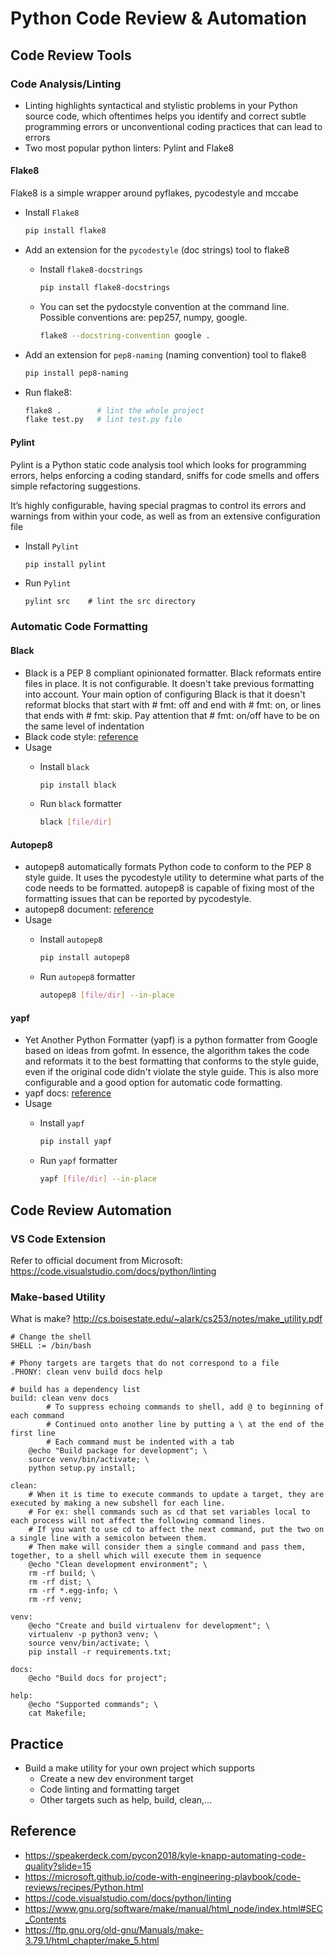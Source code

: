 # Python Code Review & Automation


## Code Review Tools
### Code Analysis/Linting
- Linting highlights syntactical and stylistic problems in your Python source code, which oftentimes helps you identify and correct subtle programming errors or unconventional coding practices that can lead to errors
- Two most popular python linters: Pylint and Flake8

#### Flake8
Flake8 is a simple wrapper around pyflakes, pycodestyle and mccabe

- Install `Flake8`
    ```bash
    pip install flake8
    ```
- Add an extension for the `pycodestyle` (doc strings) tool to flake8

    - Install `flake8-docstrings`
        ```bash
        pip install flake8-docstrings
        ```
    - You can set the pydocstyle convention at the command line. Possible conventions are: pep257, numpy, google.
        ```bash
        flake8 --docstring-convention google .
        ```
- Add an extension for `pep8-naming` (naming convention) tool to flake8
    ```bash
    pip install pep8-naming
    ```
- Run flake8:
    ```bash
    flake8 .        # lint the whole project
    flake test.py   # lint test.py file
    ```
 
#### Pylint
Pylint is a Python static code analysis tool which looks for programming errors, helps enforcing a coding standard, sniffs for code smells and offers simple refactoring suggestions.

It’s highly configurable, having special pragmas to control its errors and warnings from within your code, as well as from an extensive configuration file
- Install `Pylint`
    ```bash
    pip install pylint
    ```
- Run `Pylint`
    ```
    pylint src    # lint the src directory
    ```

### Automatic Code Formatting
#### Black
- Black is a PEP 8 compliant opinionated formatter. Black reformats entire files in place. It is not configurable. It doesn't take previous formatting into account. Your main option of configuring Black is that it doesn't reformat blocks that start with # fmt: off and end with # fmt: on, or lines that ends with # fmt: skip. Pay attention that # fmt: on/off have to be on the same level of indentation
- Black code style: [reference](https://github.com/psf/black/blob/master/docs/the_black_code_style.md)
- Usage
  - Install `black`
      ```bash
      pip install black
      ```

  - Run `black` formatter
      ```bash
      black [file/dir]
      ```

#### Autopep8
- autopep8 automatically formats Python code to conform to the PEP 8 style guide. It uses the pycodestyle utility to determine what parts of the code needs to be formatted. autopep8 is capable of fixing most of the formatting issues that can be reported by pycodestyle.
- autopep8 document: [reference](https://pypi.org/project/autopep8/)
- Usage
  - Install `autopep8`
      ```bash
      pip install autopep8
      ```

  - Run `autopep8` formatter
      ```bash
      autopep8 [file/dir] --in-place
      ```

#### yapf
- Yet Another Python Formatter (yapf) is a python formatter from Google based on ideas from gofmt. In essence, the algorithm takes the code and reformats it to the best formatting that conforms to the style guide, even if the original code didn't violate the style guide. This is also more configurable and a good option for automatic code formatting. 
- yapf docs: [reference](https://github.com/google/yapf)
- Usage
  - Install `yapf`
      ```bash
      pip install yapf
      ```

  - Run `yapf` formatter
      ```bash
      yapf [file/dir] --in-place
      ```

## Code Review Automation
### VS Code Extension
Refer to official document from Microsoft: https://code.visualstudio.com/docs/python/linting

### Make-based Utility
What is make? http://cs.boisestate.edu/~alark/cs253/notes/make_utility.pdf

```make
# Change the shell
SHELL := /bin/bash

# Phony targets are targets that do not correspond to a file
.PHONY: clean venv build docs help

# build has a dependency list
build: clean venv docs
    	# To suppress echoing commands to shell, add @ to beginning of each command
    	# Continued onto another line by putting a \ at the end of the first line
    	# Each command must be indented with a tab
	@echo "Build package for development"; \
	source venv/bin/activate; \
	python setup.py install;

clean:
	# When it is time to execute commands to update a target, they are executed by making a new subshell for each line.
	# For ex: shell commands such as cd that set variables local to each process will not affect the following command lines.
	# If you want to use cd to affect the next command, put the two on a single line with a semicolon between them. 
	# Then make will consider them a single command and pass them, together, to a shell which will execute them in sequence
	@echo "Clean development environment"; \
	rm -rf build; \
	rm -rf dist; \
	rm -rf *.egg-info; \
	rm -rf venv;

venv:
	@echo "Create and build virtualenv for development"; \
	virtualenv -p python3 venv; \
	source venv/bin/activate; \
	pip install -r requirements.txt;

docs:
	@echo "Build docs for project";

help:
	@echo "Supported commands"; \
	cat Makefile;
```

## Practice

- Build a make utility for your own project which supports
	- Create a new dev environment target
	- Code linting and formatting target
	- Other targets such as help, build, clean,...

## Reference
- https://speakerdeck.com/pycon2018/kyle-knapp-automating-code-quality?slide=15
- https://microsoft.github.io/code-with-engineering-playbook/code-reviews/recipes/Python.html
- https://code.visualstudio.com/docs/python/linting
- https://www.gnu.org/software/make/manual/html_node/index.html#SEC_Contents
- https://ftp.gnu.org/old-gnu/Manuals/make-3.79.1/html_chapter/make_5.html
